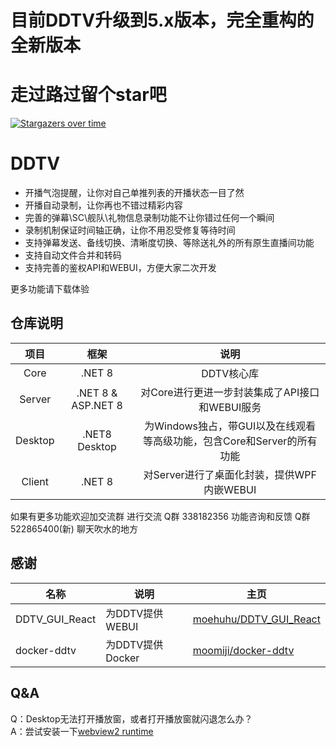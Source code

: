 # 目前DDTV升级到5.x版本，完全重构的全新版本

# 走过路过留个star吧

[![Stargazers over time](https://starchart.cc/CHKZL/DDTV.svg)](https://starchart.cc/CHKZL/DDTV)



# DDTV
* 开播气泡提醒，让你对自己单推列表的开播状态一目了然
* 开播自动录制，让你再也不错过精彩内容
* 完善的弹幕\SC\舰队\礼物信息录制功能不让你错过任何一个瞬间
* 录制机制保证时间轴正确，让你不用忍受修复等待时间
* 支持弹幕发送、备线切换、清晰度切换、等除送礼外的所有原生直播间功能
* 支持自动文件合并和转码
* 支持完善的鉴权API和WEBUI，方便大家二次开发

更多功能请下载体验

## 仓库说明

|项目|框架|说明|
|:--:|:--:|:--:|
|Core|.NET 8|DDTV核心库|
|Server|.NET 8 & ASP.NET 8|对Core进行更进一步封装集成了API接口和WEBUI服务|
|Desktop|.NET8 Desktop|为Windows独占，带GUI以及在线观看等高级功能，包含Core和Server的所有功能|
|Client|.NET 8|对Server进行了桌面化封装，提供WPF内嵌WEBUI|


如果有更多功能欢迎加交流群 进行交流
Q群	338182356	功能咨询和反馈
Q群	522865400(新)	聊天吹水的地方


## 感谢
|名称|说明|主页|
|---|---|---|
|DDTV_GUI_React|为DDTV提供WEBUI|[moehuhu/DDTV_GUI_React](https://github.com/moehuhu/DDTV_GUI_React)|
|docker-ddtv|为DDTV提供Docker|[moomiji/docker-ddtv](https://github.com/moomiji/docker-ddtv)|

## Q&A
Q：Desktop无法打开播放窗，或者打开播放窗就闪退怎么办？  
A：尝试安装一下[webview2 runtime](https://developer.microsoft.com/zh-cn/microsoft-edge/webview2/consumer)
